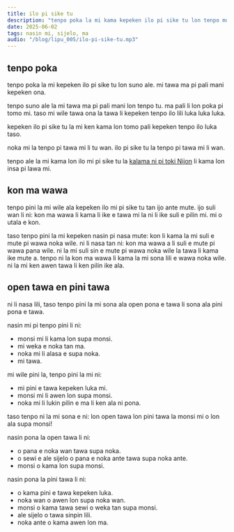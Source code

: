```yaml
---
title: ilo pi sike tu
description: "tenpo poka la mi kama kepeken ilo pi sike tu lon tenpo mute. ni li tan seme? lipu ni la mi toki."
date: 2025-06-02
tags: nasin mi, sijelo, ma
audio: "/blog/lipu_005/ilo-pi-sike-tu.mp3"
---
```


## tenpo poka

tenpo poka la mi kepeken ilo pi sike tu lon suno ale. mi tawa ma pi pali mani kepeken ona. 

tenpo suno ale la mi tawa ma pi pali mani lon tenpo tu. ma pali li lon poka pi tomo mi. taso mi wile tawa ona la tawa li kepeken tenpo ilo lili luka luka luka. 

kepeken ilo pi sike tu la mi ken kama lon tomo pali kepeken tenpo ilo luka taso. 

noka mi la tenpo pi tawa mi li tu wan. ilo pi sike tu la tenpo pi tawa mi li wan.

tenpo ale la mi kama lon ilo mi pi sike tu la [kalama ni pi toki Nijon](https://youtu.be/Dqn4fydZKLk?t=47) li kama lon insa pi lawa mi.

## kon ma wawa 

tenpo pini la mi wile ala kepeken ilo mi pi sike tu tan ijo ante mute. ijo suli wan li ni: kon ma wawa li kama li ike e tawa mi la ni li ike suli e pilin mi. mi o utala e kon. 

taso tenpo pini la mi kepeken nasin pi nasa mute: kon li kama la mi suli e mute pi wawa noka wile. ni li nasa tan ni: kon ma wawa a li suli e mute pi wawa pana wile. ni la mi suli sin e mute pi wawa noka wile la tawa li kama ike mute a. tenpo ni la kon ma wawa li kama la mi sona lili e wawa noka wile. ni la mi ken awen tawa li ken pilin ike ala. 

## open tawa en pini tawa

ni li nasa lili, taso tenpo pini la mi sona ala open pona e tawa li sona ala pini pona e tawa. 

nasin mi pi tenpo pini li ni: 
- monsi mi li kama lon supa monsi. 
- mi weka e noka tan ma. 
- noka mi li alasa e supa noka.
- mi tawa.

mi wile pini la, tenpo pini la mi ni:
- mi pini e tawa kepeken luka mi. 
- monsi mi li awen lon supa monsi. 
- noka mi li lukin pilin e ma li ken ala ni pona. 

taso tenpo ni la mi sona e ni: lon open tawa lon pini tawa la monsi mi o lon ala supa monsi! 

nasin pona la open tawa li ni:
- o pana e noka wan tawa supa noka. 
- o sewi e ale sijelo o pana e noka ante tawa supa noka ante. 
- monsi o kama lon supa monsi. 

nasin pona la pini tawa li ni:
- o kama pini e tawa kepeken luka. 
- noka wan o awen lon supa noka wan. 
- monsi o kama tawa sewi o weka tan supa monsi. 
- ale sijelo o tawa sinpin lili. 
- noka ante o kama awen lon ma. 





